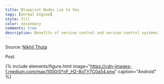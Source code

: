 ```yaml
---
title: Blueprint Nodes Lie to You
tags: [Unreal Engine]
style: fill
color: secondary
comments: true
description: Benefits of version control and version control systems.
---
```


Source: [Nikhil Thota](https://medium.com/@nikhilthota/digital-minimalism-ac083064b4e4)

Post

{% include elements/figure.html image="https://cdn-images-1.medium.com/max/1000/0*nF_H2-8oTY7C0a54.png" caption="Android" %}